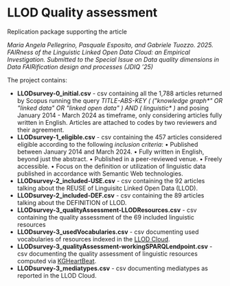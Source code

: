 # LLOD Quality assessment
Replication package supporting the article 

_Maria Angela Pellegrino, Pasquale Esposito, and Gabriele Tuozzo. 2025. FAIRness of the Linguistic Linked Open Data Cloud: an Empirical Investigation. Submitted to the Special Issue on Data quality dimensions in Data FAIRification design and processes (JDIQ ’25)_

The project contains:
- **LLODsurvey-0_initial.csv** - csv containing all the 1,788 articles returned by Scopus running the query 
_TITLE-ABS-KEY ( ("knowledge graph*" OR "linked data" OR "linked open data" ) AND ( linguistic* )_
and posing January 2014 - March 2024 as timeframe, only considering articles fully written in English.
Articles are attached to codes by two reviewers and their agreement.
- **LLODsurvey-1_eligible.csv** - csv containing the 457 articles considered eligible according to the following _inclusion criteria_:
• Published between January 2014 and March 2024.
• Fully written in English, beyond just the abstract.
• Published in a peer-reviewed venue.
• Freely accessible.
• Focus on the definition or utilization of linguistic data published in accordance with Semantic Web technologies.
- **LLODsurvey-2_included-USE.csv** - csv containing the 92 articles talking about the REUSE of Linguisitc Linked Open Data (LLOD).
- **LLODsurvey-2_included-DEF.csv** - csv containing the 89 articles talking about the DEFINITION of LLOD.
- **LLODsurvey-3_qualityAssessment-LLODResources.csv** - csv containing the quality assessment of the 69 included linguistic resources
- **LLODsurvey-3_usedVocabularies.csv** - csv documenting used vocabularies of resources indexed in the [LLOD Cloud](https://linguistic-lod.org/llod-cloud).
- **LLODsurvey-3_qualityAssessment-workingSPARQLendpoint.csv** - csv documenting the quality assessment of linguistic resources computed via [KGHeartBeat](http://www.isislab.it:12280/kgheartbeat).
- **LLODsurvey-3_mediatypes.csv** - csv documenting mediatypes as reported in the LLOD Cloud.

